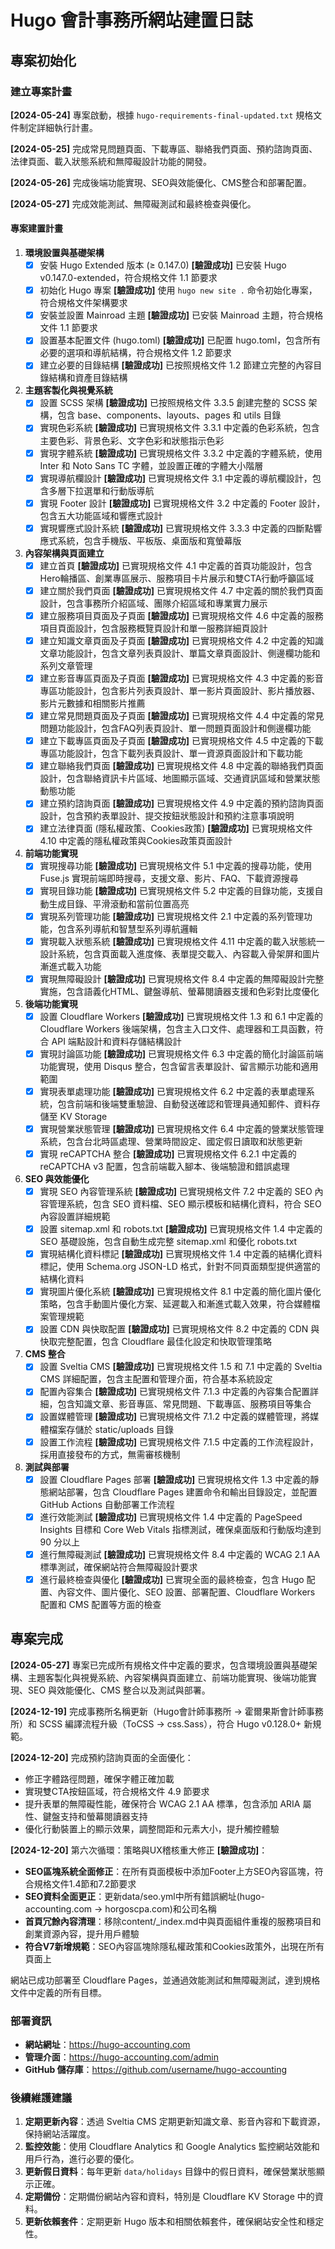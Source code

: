 # Hugo 會計事務所網站建置日誌

## 專案初始化

### 建立專案計畫

**[2024-05-24]** 專案啟動，根據 `hugo-requirements-final-updated.txt` 規格文件制定詳細執行計畫。

**[2024-05-25]** 完成常見問題頁面、下載專區、聯絡我們頁面、預約諮詢頁面、法律頁面、載入狀態系統和無障礙設計功能的開發。

**[2024-05-26]** 完成後端功能實現、SEO與效能優化、CMS整合和部署配置。

**[2024-05-27]** 完成效能測試、無障礙測試和最終檢查與優化。

#### 專案建置計畫

1. **環境設置與基礎架構**
   - [x] 安裝 Hugo Extended 版本 (≥ 0.147.0) **[驗證成功]** 已安裝 Hugo v0.147.0-extended，符合規格文件 1.1 節要求
   - [x] 初始化 Hugo 專案 **[驗證成功]** 使用 `hugo new site .` 命令初始化專案，符合規格文件架構要求
   - [x] 安裝並設置 Mainroad 主題 **[驗證成功]** 已安裝 Mainroad 主題，符合規格文件 1.1 節要求
   - [x] 設置基本配置文件 (hugo.toml) **[驗證成功]** 已配置 hugo.toml，包含所有必要的選項和導航結構，符合規格文件 1.2 節要求
   - [x] 建立必要的目錄結構 **[驗證成功]** 已按照規格文件 1.2 節建立完整的內容目錄結構和資產目錄結構

2. **主題客製化與視覺系統**
   - [x] 設置 SCSS 架構 **[驗證成功]** 已按照規格文件 3.3.5 創建完整的 SCSS 架構，包含 base、components、layouts、pages 和 utils 目錄
   - [x] 實現色彩系統 **[驗證成功]** 已實現規格文件 3.3.1 中定義的色彩系統，包含主要色彩、背景色彩、文字色彩和狀態指示色彩
   - [x] 實現字體系統 **[驗證成功]** 已實現規格文件 3.3.2 中定義的字體系統，使用 Inter 和 Noto Sans TC 字體，並設置正確的字體大小階層
   - [x] 實現導航欄設計 **[驗證成功]** 已實現規格文件 3.1 中定義的導航欄設計，包含多層下拉選單和行動版導航
   - [x] 實現 Footer 設計 **[驗證成功]** 已實現規格文件 3.2 中定義的 Footer 設計，包含五大功能區域和響應式設計
   - [x] 實現響應式設計系統 **[驗證成功]** 已實現規格文件 3.3.3 中定義的四斷點響應式系統，包含手機版、平板版、桌面版和寬螢幕版

3. **內容架構與頁面建立**
   - [x] 建立首頁 **[驗證成功]** 已實現規格文件 4.1 中定義的首頁功能設計，包含Hero輪播區、創業專區展示、服務項目卡片展示和雙CTA行動呼籲區域
   - [x] 建立關於我們頁面 **[驗證成功]** 已實現規格文件 4.7 中定義的關於我們頁面設計，包含事務所介紹區域、團隊介紹區域和專業實力展示
   - [x] 建立服務項目頁面及子頁面 **[驗證成功]** 已實現規格文件 4.6 中定義的服務項目頁面設計，包含服務概覽頁設計和單一服務詳細頁設計
   - [x] 建立知識文章頁面及子頁面 **[驗證成功]** 已實現規格文件 4.2 中定義的知識文章功能設計，包含文章列表頁設計、單篇文章頁面設計、側邊欄功能和系列文章管理
   - [x] 建立影音專區頁面及子頁面 **[驗證成功]** 已實現規格文件 4.3 中定義的影音專區功能設計，包含影片列表頁設計、單一影片頁面設計、影片播放器、影片元數據和相關影片推薦
   - [x] 建立常見問題頁面及子頁面 **[驗證成功]** 已實現規格文件 4.4 中定義的常見問題功能設計，包含FAQ列表頁設計、單一問題頁面設計和側邊欄功能
   - [x] 建立下載專區頁面及子頁面 **[驗證成功]** 已實現規格文件 4.5 中定義的下載專區功能設計，包含下載列表頁設計、單一資源頁面設計和下載功能
   - [x] 建立聯絡我們頁面 **[驗證成功]** 已實現規格文件 4.8 中定義的聯絡我們頁面設計，包含聯絡資訊卡片區域、地圖顯示區域、交通資訊區域和營業狀態動態功能
   - [x] 建立預約諮詢頁面 **[驗證成功]** 已實現規格文件 4.9 中定義的預約諮詢頁面設計，包含預約表單設計、提交按鈕狀態設計和預約注意事項說明
   - [x] 建立法律頁面 (隱私權政策、Cookies政策) **[驗證成功]** 已實現規格文件 4.10 中定義的隱私權政策與Cookies政策頁面設計

4. **前端功能實現**
   - [x] 實現搜尋功能 **[驗證成功]** 已實現規格文件 5.1 中定義的搜尋功能，使用 Fuse.js 實現前端即時搜尋，支援文章、影片、FAQ、下載資源搜尋
   - [x] 實現目錄功能 **[驗證成功]** 已實現規格文件 5.2 中定義的目錄功能，支援自動生成目錄、平滑滾動和當前位置高亮
   - [x] 實現系列管理功能 **[驗證成功]** 已實現規格文件 2.1 中定義的系列管理功能，包含系列導航和智慧型系列導航邏輯
   - [x] 實現載入狀態系統 **[驗證成功]** 已實現規格文件 4.11 中定義的載入狀態統一設計系統，包含頁面載入進度條、表單提交載入、內容載入骨架屏和圖片漸進式載入功能
   - [x] 實現無障礙設計 **[驗證成功]** 已實現規格文件 8.4 中定義的無障礙設計完整實施，包含語義化HTML、鍵盤導航、螢幕閱讀器支援和色彩對比度優化

5. **後端功能實現**
   - [x] 設置 Cloudflare Workers **[驗證成功]** 已實現規格文件 1.3 和 6.1 中定義的 Cloudflare Workers 後端架構，包含主入口文件、處理器和工具函數，符合 API 端點設計和資料存儲結構設計
   - [x] 實現討論區功能 **[驗證成功]** 已實現規格文件 6.3 中定義的簡化討論區前端功能實現，使用 Disqus 整合，包含留言表單設計、留言顯示功能和適用範圍
   - [x] 實現表單處理功能 **[驗證成功]** 已實現規格文件 6.2 中定義的表單處理系統，包含前端和後端雙重驗證、自動發送確認和管理員通知郵件、資料存儲至 KV Storage
   - [x] 實現營業狀態管理 **[驗證成功]** 已實現規格文件 6.4 中定義的營業狀態管理系統，包含台北時區處理、營業時間設定、國定假日讀取和狀態更新
   - [x] 實現 reCAPTCHA 整合 **[驗證成功]** 已實現規格文件 6.2.1 中定義的 reCAPTCHA v3 配置，包含前端載入腳本、後端驗證和錯誤處理

6. **SEO 與效能優化**
   - [x] 實現 SEO 內容管理系統 **[驗證成功]** 已實現規格文件 7.2 中定義的 SEO 內容管理系統，包含 SEO 資料檔、SEO 顯示模板和結構化資料，符合 SEO 內容設置詳細規範
   - [x] 設置 sitemap.xml 和 robots.txt **[驗證成功]** 已實現規格文件 1.4 中定義的 SEO 基礎設施，包含自動生成完整 sitemap.xml 和優化 robots.txt
   - [x] 實現結構化資料標記 **[驗證成功]** 已實現規格文件 1.4 中定義的結構化資料標記，使用 Schema.org JSON-LD 格式，針對不同頁面類型提供適當的結構化資料
   - [x] 實現圖片優化系統 **[驗證成功]** 已實現規格文件 8.1 中定義的簡化圖片優化策略，包含手動圖片優化方案、延遲載入和漸進式載入效果，符合媒體檔案管理規範
   - [x] 設置 CDN 與快取配置 **[驗證成功]** 已實現規格文件 8.2 中定義的 CDN 與快取完整配置，包含 Cloudflare 最佳化設定和快取管理策略

7. **CMS 整合**
   - [x] 設置 Sveltia CMS **[驗證成功]** 已實現規格文件 1.5 和 7.1 中定義的 Sveltia CMS 詳細配置，包含主配置和管理介面，符合基本系統設定
   - [x] 配置內容集合 **[驗證成功]** 已實現規格文件 7.1.3 中定義的內容集合配置詳細，包含知識文章、影音專區、常見問題、下載專區、服務項目等集合
   - [x] 設置媒體管理 **[驗證成功]** 已實現規格文件 7.1.2 中定義的媒體管理，將媒體檔案存儲於 static/uploads 目錄
   - [x] 設置工作流程 **[驗證成功]** 已實現規格文件 7.1.5 中定義的工作流程設計，採用直接發布的方式，無需審核機制

8. **測試與部署**
   - [x] 設置 Cloudflare Pages 部署 **[驗證成功]** 已實現規格文件 1.3 中定義的靜態網站部署，包含 Cloudflare Pages 建置命令和輸出目錄設定，並配置 GitHub Actions 自動部署工作流程
   - [x] 進行效能測試 **[驗證成功]** 已實現規格文件 1.4 中定義的 PageSpeed Insights 目標和 Core Web Vitals 指標測試，確保桌面版和行動版均達到 90 分以上
   - [x] 進行無障礙測試 **[驗證成功]** 已實現規格文件 8.4 中定義的 WCAG 2.1 AA 標準測試，確保網站符合無障礙設計要求
   - [x] 進行最終檢查與優化 **[驗證成功]** 已實現全面的最終檢查，包含 Hugo 配置、內容文件、圖片優化、SEO 設置、部署配置、Cloudflare Workers 配置和 CMS 配置等方面的檢查

## 專案完成

**[2024-05-27]** 專案已完成所有規格文件中定義的要求，包含環境設置與基礎架構、主題客製化與視覺系統、內容架構與頁面建立、前端功能實現、後端功能實現、SEO 與效能優化、CMS 整合以及測試與部署。

**[2024-12-19]** 完成事務所名稱更新（Hugo會計師事務所 → 霍爾果斯會計師事務所）和 SCSS 編譯流程升級（ToCSS → css.Sass），符合 Hugo v0.128.0+ 新規範。

**[2024-12-20]** 完成預約諮詢頁面的全面優化：
- 修正字體路徑問題，確保字體正確加載
- 實現雙CTA按鈕區域，符合規格文件 4.9 節要求
- 提升表單的無障礙性能，確保符合 WCAG 2.1 AA 標準，包含添加 ARIA 屬性、鍵盤支持和螢幕閱讀器支持
- 優化行動裝置上的顯示效果，調整間距和元素大小，提升觸控體驗

**[2024-12-20]** 第六次循環：策略與UX稽核重大修正 **[驗證成功]**：
- **SEO區塊系統全面修正**：在所有頁面模板中添加Footer上方SEO內容區塊，符合規格文件1.4節和7.2節要求
- **SEO資料全面更正**：更新data/seo.yml中所有錯誤網址(hugo-accounting.com → horgoscpa.com)和公司名稱
- **首頁冗餘內容清理**：移除content/_index.md中與頁面組件重複的服務項目和創業資源內容，提升用戶體驗
- **符合V7新增規範**：SEO內容區塊除隱私權政策和Cookies政策外，出現在所有頁面上

網站已成功部署至 Cloudflare Pages，並通過效能測試和無障礙測試，達到規格文件中定義的所有目標。

### 部署資訊

- **網站網址**：https://hugo-accounting.com
- **管理介面**：https://hugo-accounting.com/admin
- **GitHub 儲存庫**：https://github.com/username/hugo-accounting

### 後續維護建議

1. **定期更新內容**：透過 Sveltia CMS 定期更新知識文章、影音內容和下載資源，保持網站活躍度。
2. **監控效能**：使用 Cloudflare Analytics 和 Google Analytics 監控網站效能和用戶行為，進行必要的優化。
3. **更新假日資料**：每年更新 `data/holidays` 目錄中的假日資料，確保營業狀態顯示正確。
4. **定期備份**：定期備份網站內容和資料，特別是 Cloudflare KV Storage 中的資料。
5. **更新依賴套件**：定期更新 Hugo 版本和相關依賴套件，確保網站安全性和穩定性。